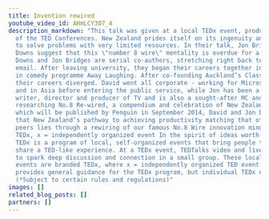 ```yaml
---
title: Invention rewired
youtube_video_id: AHmLCY3O7_4
description_markdown: "This talk was given at a local TEDx event, produced independently
  of the TED Conferences. New Zealand prides itself on its ingenuity and an ability
  to solve problems with very limited resources. In their talk, Jon Bridges and David
  Downs suggest that this \"number 8 wire\" mentality is overdue for a rethink.\r\n\r\nhttp://www.no8rewired.kiwi/\r\nhttp://tedxauckland.com/\n\nDavid
  Downs and Jon Bridges are serial co-authors, stretching right back to a time before
  email. After leaving university, they began their careers together in comedy, starring
  in comedy programme Away Laughing. After co-founding Auckland’s Classic Comedy Club
  their careers diverged. David went all corporate - working for Microsoft both here
  and in Asia before entering the public service, while Jon has been a presenter,
  writer, director and producer of TV and is also a sought-after MC and public speaker.\r\n\r\nWhile
  researching No.8 Re-wired, a compendium and celebration of New Zealand inventions
  which will be published by Penguin in September 2014, David and Jon became convinced
  that New Zealand’s pathway to achieving productivity matching that of our international
  peers lies through a rewiring of our famous No.8 Wire innovation mind-set.\n\nAbout
  TEDx, x = independently organized event In the spirit of ideas worth spreading,
  TEDx is a program of local, self-organized events that bring people together to
  share a TED-like experience. At a TEDx event, TEDTalks video and live speakers combine
  to spark deep discussion and connection in a small group. These local, self-organized
  events are branded TEDx, where x = independently organized TED event. The TED Conference
  provides general guidance for the TEDx program, but individual TEDx events are self-organized.*
  (*Subject to certain rules and regulations)"
images: []
related_blog_posts: []
partners: []
---
```


